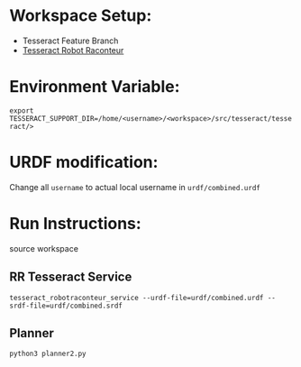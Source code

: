 # Workspace Setup:
* Tesseract Feature Branch
* [Tesseract Robot Raconteur](https://github.com/johnwason/tesseract_robotraconteur)

# Environment Variable:
`export TESSERACT_SUPPORT_DIR=/home/<username>/<workspace>/src/tesseract/tesseract/>`

# URDF modification:
Change all `username` to actual local username in `urdf/combined.urdf`

# Run Instructions:
source workspace
## RR Tesseract Service
`tesseract_robotraconteur_service --urdf-file=urdf/combined.urdf --srdf-file=urdf/combined.srdf`
## Planner
`python3 planner2.py`
